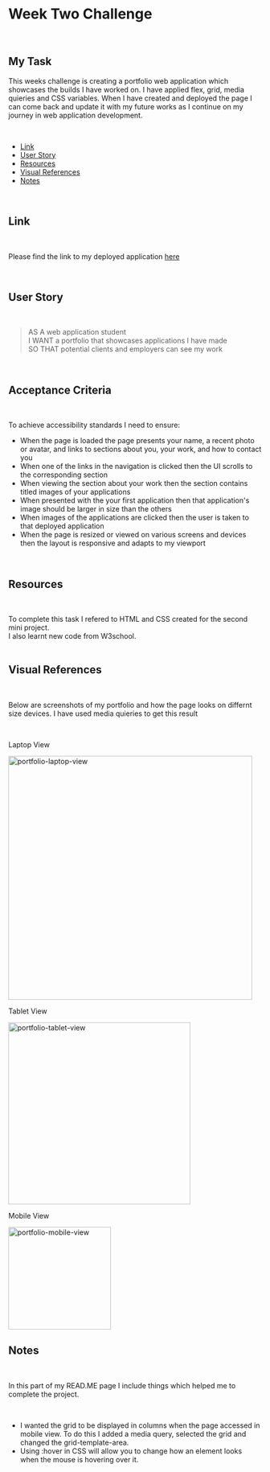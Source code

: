 # <h1>Week Two Challenge</h1>
  <br/>
 <h2>My Task</h2> 
   <p>This weeks challenge is creating a portfolio web application which showcases the builds I have worked on. I have applied flex, grid, media quieries and CSS variables. When I have created and deployed the page I can come back and update it with my future works as I continue on my journey in web application development.</p>
  
 <br/>
  <ul>
    <li><a href="https://github.com/tyrkgithub/week-two-challenge/blob/main/README.md#link">Link</a></li>
    <li><a href="https://github.com/tyrkgithub/week-two-challenge/blob/main/README.md#acceptance-criteria">User Story</a></li>
    <li><a href="https://github.com/tyrkgithub/week-two-challenge/blob/main/README.md#resources">Resources</a></li>
    <li><a href="https://github.com/tyrkgithub/week-two-challenge/blob/main/README.md#visual-references">Visual References</a></li>
    <li><a href="https://github.com/tyrkgithub/week-two-challenge/blob/main/README.md#notes">Notes</a></li>
  
  </ul>
  <br/>
  
 <h2>Link</h2>
  
  <br/>
  
  <p> Please find the link to my deployed application <a href="[https://tyrkgithub.github.io/week-two-challenge]"> here </a> </p>
  
  <br/>
  
 <h2>User Story</h2>
  
  <br/>
  
  >AS A web application student<br/>
     I WANT a portfolio that showcases applications I have made<br/>
     SO THAT potential clients and employers can see my work<br/>
  </p>
  
  <br/>
  
<h2>Acceptance Criteria</h2>

  <br/>
  
  <p>To achieve accessibility standards I need to ensure:</p>
  
  <ul>
    <li>When the page is loaded the page presents your name, a recent photo or avatar, and links to sections about you, your work, and how to contact you</li>
    <li>When one of the links in the navigation is clicked then the UI scrolls to the corresponding section</li>
    <li>When viewing the section about your work then the section contains titled images of your applications</li>
    <li>When presented with the your first application then that application's image should be larger in size than the others</li>
    <li>When images of the applications are clicked then the user is taken to that deployed application</li>
    <li>When the page is resized or viewed on various screens and devices then the layout is responsive and adapts to my viewport</li>
  </ul>
  
  <br/>

<h2>Resources</h2>

  <br/>
 
  <p>To complete this task I refered to HTML and CSS created for the second mini project.<br/>
   I also learnt new code from W3school.<br/>
  
  <br/>

 <h2>Visual References</h2>
 
  <br/>

  <p>Below are screenshots of my portfolio and how the page looks on differnt size devices. I have used media quieries to get this result</p>


  <br/>
    <p>Laptop View</p>
   <img width="485" alt="portfolio-laptop-view" src="https://user-images.githubusercontent.com/118772733/208523563-cade0b58-82fd-4aa3-a4b4-681a58ce1b1f.png">

   <br/>
   <p>Tablet View</p>
<img width="362" alt="portfolio-tablet-view" src="https://user-images.githubusercontent.com/118772733/208523579-6b394336-acb5-479f-b46d-5daa7d723315.png">
<br/>

<p>Mobile View</p>
<img width="204" alt="portfolio-mobile-view" src="https://user-images.githubusercontent.com/118772733/208523583-c5e6f12b-3c9c-4138-a218-aa77366b5306.png">
  
 <h2>Notes</h2>
 

  <br/>
  
  <p>In this part of my READ.ME page I include things which helped me to complete the project.</p>
  
  <br/>
  
  <ul>
   <li>I wanted the grid to be displayed in columns when the page accessed in mobile view. To do this I added a media query, selected the grid and changed the grid-template-area.</li>
   <li>Using :hover in CSS will allow you to change how an element looks when the mouse is hovering over it.</p>



